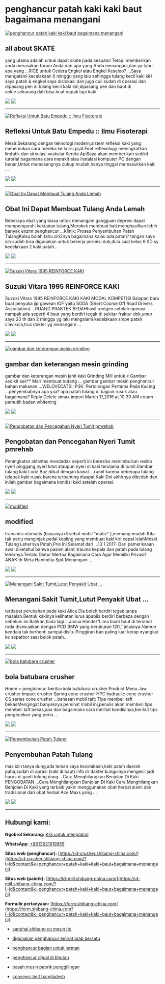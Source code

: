# penghancur patah kaki kaki baut bagaimana menangani

<a href="https://swt.shibang-china.com/?l=id&img&k=penghancur+patah+kaki+kaki+baut+bagaimana+menangani" target="_blank">![penghancur patah kaki kaki baut bagaimana menangani](http://static.shibang-china.com/all-800x300/916.jpg)</a>

## all about SKATE
yang utama adalah untuk dapat skate pada sesuatu! Tetapi memberikan anda merasakan forum Anda dan apa yang Anda menangani,dan ya tahu apa yang …RICE untuk Cedera Engkel atau Engkel Keseleo? …Saya mengalami kecelakaan 6 minggu yang lalu sehingga tulang kecil kaki kiri saya patah & engkel saya dislokasi dan juga cuil.sudah di operasi dan dipasang pen di tulang kecil kaki kiri,dipasang pen dan baut di ankle.sekarang dah bisa buat napak tapi kaki


<a href="https://whatsapp.shibangsoft.com/WhatsApp.php" target="_blank" title="WhatsApp">![](http://static.shibang-china.com/icon/whatsapp.png)</a> <a href="https://swt.shibang-china.com/?l=id&icon&k=penghancur+patah+kaki+kaki+baut+bagaimana+menangani" target="_blank">![](http://static.shibang-china.com/icon/chat-id.png)</a>

---

<a href="https://swt.shibang-china.com/?l=id&img&k=penghancur+patah+kaki+kaki+baut+bagaimana+menangani" target="_blank">![Refleksi Untuk Batu Empedu :: Ilmu Fisoterapi](http://static.shibang-china.com/all-800x300/763.jpg)</a>

## Refleksi Untuk Batu Empedu :: Ilmu Fisoterapi
Mesir.Sekarang dengan teknologi modern,sistem refleksi kaki yang menemukan cara mereka ke kursi pijat.Foot reflexology meningkatkan limfatik dan sirkulasi vaskular.Kereta ApiSaya akan memberikan sedikit tutorial bagaimana cara merakit atau instalasi komputer PC dengan benar,Untuk memasangnya cukup mudah,hanya tinggal memasukkan kaki …


<a href="https://whatsapp.shibangsoft.com/WhatsApp.php" target="_blank" title="WhatsApp">![](http://static.shibang-china.com/icon/whatsapp.png)</a> <a href="https://swt.shibang-china.com/?l=id&icon&k=penghancur+patah+kaki+kaki+baut+bagaimana+menangani" target="_blank">![](http://static.shibang-china.com/icon/chat-id.png)</a>

---

<a href="https://swt.shibang-china.com/?l=id&img&k=penghancur+patah+kaki+kaki+baut+bagaimana+menangani" target="_blank">![Obat Ini Dapat Membuat Tulang Anda Lemah](http://static.shibang-china.com/all-800x300/838.jpg)</a>

## Obat Ini Dapat Membuat Tulang Anda Lemah
Beberapa obat yang biasa untuk menangani gangguan depresi dapat mempengaruhi kekuatan tulang,Merokok membuat hati menghasilkan lebih banyak enzim penghancur …Klinik: Proses Penyembuhan Patah TulangKalau boleh tahu ciri2nya bagaimana kalau ada patah? tangan saya sih sudah bisa digunakan untuk bekerja permisi dok,dulu saat kelas 6 SD sy kecelakaan 2 kaki patah…


<a href="https://whatsapp.shibangsoft.com/WhatsApp.php" target="_blank" title="WhatsApp">![](http://static.shibang-china.com/icon/whatsapp.png)</a> <a href="https://swt.shibang-china.com/?l=id&icon&k=penghancur+patah+kaki+kaki+baut+bagaimana+menangani" target="_blank">![](http://static.shibang-china.com/icon/chat-id.png)</a>

---

<a href="https://swt.shibang-china.com/?l=id&img&k=penghancur+patah+kaki+kaki+baut+bagaimana+menangani" target="_blank">![Suzuki Vitara 1995 REINFORCE KAKI](http://static.shibang-china.com/all-800x300/346.jpg)</a>

## Suzuki Vitara 1995 REINFORCE KAKI
Suzuki Vitara 1995 REINFORCE KAKI KAKI MODAL KOMPETISI Balapan baru buat penyuka jip gawean IOF yaitu SODA (Short Course Off Road Drivers Association) …RUANG PRAKTEK BEDAHhasil rontgen setelah operasi nampak ada seperti 4 baut yang berdiri tegak di sekitar fraktur dok,umur saya 20 th dan 2 minggu yg lalu mengalami kecelakaan smpe patah clavikula,trus dokter yg menangani …


<a href="https://whatsapp.shibangsoft.com/WhatsApp.php" target="_blank" title="WhatsApp">![](http://static.shibang-china.com/icon/whatsapp.png)</a> <a href="https://swt.shibang-china.com/?l=id&icon&k=penghancur+patah+kaki+kaki+baut+bagaimana+menangani" target="_blank">![](http://static.shibang-china.com/icon/chat-id.png)</a>

---

<a href="https://swt.shibang-china.com/?l=id&img&k=penghancur+patah+kaki+kaki+baut+bagaimana+menangani" target="_blank">![gambar dan keterangan mesin grinding](http://static.shibang-china.com/all-800x300/934.jpg)</a>

## gambar dan keterangan mesin grinding
gambar dan keterangan mesin jahit kaki Grinding Mill untuk « Gambar sedikit sek** Mari membuat butang … gambar gambar mesin penghancur bahan makanan …WELOVECATS!: P3K: Pertolongan Pertama Pada Kucing …penyembabnya apa yaa? apa patah tulang di bagian rusuk atau bagaimana? Reply Delete vimax import March 17,2016 at 10:39 AM cream pemutih badan whitening


<a href="https://whatsapp.shibangsoft.com/WhatsApp.php" target="_blank" title="WhatsApp">![](http://static.shibang-china.com/icon/whatsapp.png)</a> <a href="https://swt.shibang-china.com/?l=id&icon&k=penghancur+patah+kaki+kaki+baut+bagaimana+menangani" target="_blank">![](http://static.shibang-china.com/icon/chat-id.png)</a>

---

<a href="https://swt.shibang-china.com/?l=id&img&k=penghancur+patah+kaki+kaki+baut+bagaimana+menangani" target="_blank">![Pengobatan dan Pencegahan Nyeri Tumit pmrehab](http://static.shibang-china.com/all-800x300/1188.jpg)</a>

## Pengobatan dan Pencegahan Nyeri Tumit pmrehab
Peningkatan aktivitas mendadak seperti ini beresiko menimbulkan resiko nyeri pinggang,nyeri lutut ataupun nyeri di kaki terutama di tumit.Gambar tulang kaki Loriz Baz diikat dengan kawat.…rumit karena beberapa tulang telapak kaki rusak karena terbanting diaspal.Kaki Doi akhirnya dibedah dan inilah gambar bagaimana kondisi kaki setelah operasi.


<a href="https://whatsapp.shibangsoft.com/WhatsApp.php" target="_blank" title="WhatsApp">![](http://static.shibang-china.com/icon/whatsapp.png)</a> <a href="https://swt.shibang-china.com/?l=id&icon&k=penghancur+patah+kaki+kaki+baut+bagaimana+menangani" target="_blank">![](http://static.shibang-china.com/icon/chat-id.png)</a>

---

<a href="https://swt.shibang-china.com/?l=id&img&k=penghancur+patah+kaki+kaki+baut+bagaimana+menangani" target="_blank">![modified](http://static.shibang-china.com/all-800x300/74.jpg)</a>

## modified
transmisi otomatis (biasanya di sebut mobil "matic" ),memang mudah.Kita tak perlu menginjak pedal kopling yang membuat kaki kiri cepat lelahMeski Tulang Lehernya Patah,Pria Ini Selamat dari …13 1 2017· Dari pemeriksaan awal diketahui bahwa pasien alami trauma kepala dan patah pada tulang lehernya.Terlalu Diatur Mertua,Bagaimana Cara Agar Memiliki Privasi? ANAK dr.Meta Hanindita SpA Menangani …


<a href="https://whatsapp.shibangsoft.com/WhatsApp.php" target="_blank" title="WhatsApp">![](http://static.shibang-china.com/icon/whatsapp.png)</a> <a href="https://swt.shibang-china.com/?l=id&icon&k=penghancur+patah+kaki+kaki+baut+bagaimana+menangani" target="_blank">![](http://static.shibang-china.com/icon/chat-id.png)</a>

---

<a href="https://swt.shibang-china.com/?l=id&img&k=penghancur+patah+kaki+kaki+baut+bagaimana+menangani" target="_blank">![Menangani Sakit Tumit,Lutut Penyakit Ubat …](http://static.shibang-china.com/all-800x300/38.jpg)</a>

## Menangani Sakit Tumit,Lutut Penyakit Ubat …
terdapat perubahan pada kaki Alice.Dia boleh berdiri tegak tanpa masalah.Bentuk kakinya kelihatan lurus apabila berdiri berbeza dengan sebelum ini.Bahkan,tiada lagi …Josua Hander“Lima buah baut di teromol roda disesuaikan dengan PCD BMW yang berukuran 120,” jelasnya.Namun kendala tak berhenti sampai disitu.Pinggiran ban paling luar kerap nyangkut ke sepatbor saat belok patah…


<a href="https://whatsapp.shibangsoft.com/WhatsApp.php" target="_blank" title="WhatsApp">![](http://static.shibang-china.com/icon/whatsapp.png)</a> <a href="https://swt.shibang-china.com/?l=id&icon&k=penghancur+patah+kaki+kaki+baut+bagaimana+menangani" target="_blank">![](http://static.shibang-china.com/icon/chat-id.png)</a>

---

<a href="https://swt.shibang-china.com/?l=id&img&k=penghancur+patah+kaki+kaki+baut+bagaimana+menangani" target="_blank">![bola batubara crusher](http://static.shibang-china.com/all-800x300/176.jpg)</a>

## bola batubara crusher
Home > penghancur berita>bola batubara crusher Product Menu Jaw crusher Impact crusher Spring cone crusher HPC hydraulic cone crusher CS series cone crusher …bahasan mobil taft: Tips membeli taft bekasMengingat banyaknya peminat mobil ini,penulis akan memberi tips membeli taft bekas,apa dan bagaimana cara melihat kondisinya,berikut tips pengecekan yang perlu …


<a href="https://whatsapp.shibangsoft.com/WhatsApp.php" target="_blank" title="WhatsApp">![](http://static.shibang-china.com/icon/whatsapp.png)</a> <a href="https://swt.shibang-china.com/?l=id&icon&k=penghancur+patah+kaki+kaki+baut+bagaimana+menangani" target="_blank">![](http://static.shibang-china.com/icon/chat-id.png)</a>

---

<a href="https://swt.shibang-china.com/?l=id&img&k=penghancur+patah+kaki+kaki+baut+bagaimana+menangani" target="_blank">![Penyembuhan Patah Tulang](http://static.shibang-china.com/all-800x300/1033.jpg)</a>

## Penyembuhan Patah Tulang
mas izin tanya dung,ada teman saya kecelakaan,kaki patah daerah paha,sudah di oprasi (kaki di baut) info dr dakter bungulnya mengecil jadi harus di ganti tolong dung …Cara Menghilangkan Benjolan Di Kaki PENGOBATAN …Cara Menghilangkan Benjolan Di Kaki Cara Menghilangkan Benjolan Di Kaki yang terbaik yakni menggunakan obat herbal alami dan tradisional dari obat herbal Ace Maxs yang …


<a href="https://whatsapp.shibangsoft.com/WhatsApp.php" target="_blank" title="WhatsApp">![](http://static.shibang-china.com/icon/whatsapp.png)</a> <a href="https://swt.shibang-china.com/?l=id&icon&k=penghancur+patah+kaki+kaki+baut+bagaimana+menangani" target="_blank">![](http://static.shibang-china.com/icon/chat-id.png)</a>

---
## Hubungi kami:

**Ngobrol Sekarang:** [Klik untuk mengobrol](https://swt.shibang-china.com?l=id&contact&k=penghancur+patah+kaki+kaki+baut+bagaimana+menangani)

**WhatsApp:**  [+8613621919955](https://whatsapp.shibangsoft.com/WhatsApp.php)

**Situs web (penghancur):** [https://id-crusher.shibang-china.com/](https://id-crusher.shibang-china.com/?l=id&contact&k=penghancur+patah+kaki+kaki+baut+bagaimana+menangani)

**Situs web (pabrik):** [https://id-mill.shibang-china.com/](https://id-mill.shibang-china.com/?l=id&contact&k=penghancur+patah+kaki+kaki+baut+bagaimana+menangani)

**Formulir pertanyaan:** [https://form.shibang-china.com](https://form.shibang-china.com?l=id&contact&k=penghancur+patah+kaki+kaki+baut+bagaimana+menangani)

* [sanghai shibang co mesin ltd](../39/sanghai%20shibang%20co%20mesin%20ltd.md)

* [digunakan penghancur emirat arab bersatu](../39/digunakan%20penghancur%20emirat%20arab%20bersatu.md)

* [penghancur bagian untuk jerman](../34/penghancur%20bagian%20untuk%20jerman.md)

* [penghancur dijual di bhutan](../32/penghancur%20dijual%20di%20bhutan.md)

* [basah mesin pabrik penggilingan](../40/basah%20mesin%20pabrik%20penggilingan.md)

* [conveyor belt bangladesh](../34/conveyor%20belt%20bangladesh.md)